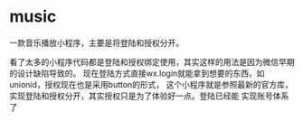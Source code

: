 # music
一款音乐播放小程序，主要是将登陆和授权分开。

看了太多的小程序代码都是登陆和授权绑定使用，其实这样的用法是因为微信早期的设计缺陷导致的。
现在登陆方式直接wx.login就能拿到想要的东西，如unionid，授权现在也是采用button的形式，
这个小程序就是参照最新的官方库，实现登陆和授权分开，其实授权只是为了体验好一点。登陆已经能
实现账号体系了
